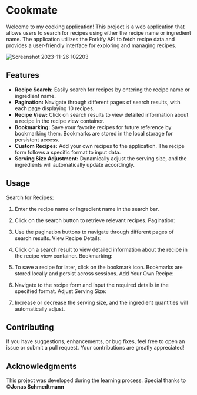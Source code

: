 # Cookmate

Welcome to my cooking application! This project is a web application that allows users to search for recipes using either the recipe name or ingredient name. The application utilizes the Forkify API to fetch recipe data and provides a user-friendly interface for exploring and managing recipes.


![Screenshot 2023-11-26 102203](https://github.com/suryasv0729/cookmate/assets/134188383/e8062f82-d57e-4bff-8b70-081e84301fb2)

## Features
* **Recipe Search:** Easily search for recipes by entering the recipe name or ingredient name.
* **Pagination:** Navigate through different pages of search results, with each page displaying 10 recipes.
* **Recipe View:** Click on search results to view detailed information about a recipe in the recipe view container.
* **Bookmarking:** Save your favorite recipes for future reference by bookmarking them. Bookmarks are stored in the local storage for persistent access.
* **Custom Recipes:** Add your own recipes to the application. The recipe form follows a specific format to input data.
* **Serving Size Adjustment:** Dynamically adjust the serving size, and the ingredients will automatically update accordingly.

## Usage
Search for Recipes:

1) Enter the recipe name or ingredient name in the search bar.
2) Click on the search button to retrieve relevant recipes.
Pagination:

3) Use the pagination buttons to navigate through different pages of search results.
View Recipe Details:

4) Click on a search result to view detailed information about the recipe in the recipe view container.
Bookmarking:

5) To save a recipe for later, click on the bookmark icon. Bookmarks are stored locally and persist across sessions.
Add Your Own Recipe:

6) Navigate to the recipe form and input the required details in the specified format.
Adjust Serving Size:

7) Increase or decrease the serving size, and the ingredient quantities will automatically adjust.

## Contributing
If you have suggestions, enhancements, or bug fixes, feel free to open an issue or submit a pull request. Your contributions are greatly appreciated!

## Acknowledgments
This project was developed during the learning process. Special thanks to ©**Jonas Schmedtmann**
